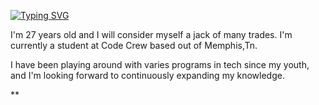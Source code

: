 [![Typing SVG](https://readme-typing-svg.demolab.com?font=Fira+Code&weight=300&pause=500&color=269534CD&center=true&vCenter=true&multiline=true&random=false&width=409&lines=Greetings+I'm+Lakeesha!;%E2%80%9CDon%E2%80%99t+let+anybody+infiltrate+your;+dream.%E2%80%9D++%E2%80%94+Erykah+Badu+)](https://git.io/typing-svg)



I'm 27 years old and I will consider myself a jack of many trades. I'm currently a student at Code Crew based out of Memphis,Tn. 

I have been playing around with varies programs in tech since my youth, and I'm looking forward to continuously expanding my knowledge. 

**
